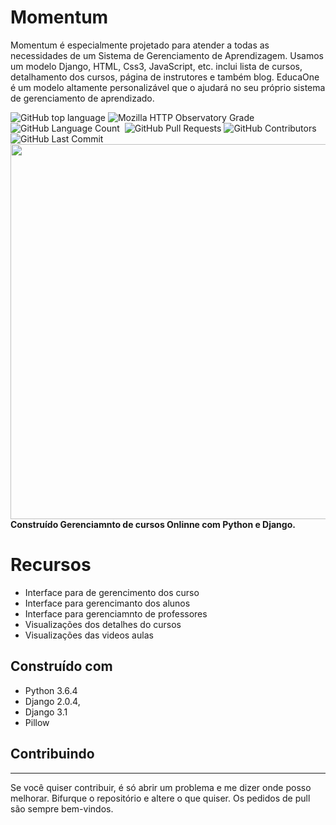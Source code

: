 
# Momentum
Momentum é especialmente projetado para atender a todas as necessidades de um Sistema de Gerenciamento de Aprendizagem. Usamos um modelo Django, HTML, Css3,  JavaScript, etc. inclui lista de cursos, detalhamento dos cursos, página de instrutores e também blog. EducaOne é um modelo altamente personalizável que o ajudará no seu próprio sistema de gerenciamento de aprendizado.


<p align = left'> 
               
   <img alt="GitHub top language" src="https://img.shields.io/github/languages/top/ricardolopespires/Momentum">
    <img alt="Mozilla HTTP Observatory Grade" src="https://img.shields.io/mozilla-observatory/grade/github.com?publish">
    <img alt="GitHub Language Count" src="https://img.shields.io/github/languages/count/ricardolopespires/Momentum"/>
    <img alt="" src="https://img.shields.io/github/repo-size/ricardolopespires//Momentum"/>
    <img alt="GitHub Pull Requests" src="https://img.shields.io/github/issues-pr/ricardolopespires/Momentum"/>
    <img alt="GitHub Contributors" src="https://img.shields.io/github/contributors/ricardolopespires/Momentume"/>
    <img alt="GitHub Last Commit" src="https://img.shields.io/github/last-commit/ricardolopespires/Momentum"/>                
   <img align = right src="Banner_1.png" width = 600/>
</p>


<br>

**Construído Gerenciamnto de cursos Onlinne
com Python e Django.**




# Recursos

* Interface para de gerencimento dos curso
* Interface para gerencimanto dos alunos
* Interface para gerenciamnto de professores
* Visualizações dos detalhes do cursos
* Visualizações das videos aulas


## Construído com

* Python 3.6.4
* Django  2.0.4,
* Django 3.1
* Pillow

## Contribuindo

-----------------------------------------------------
Se você quiser contribuir, é só abrir um problema e me dizer onde posso melhorar.
Bifurque o repositório e altere o que quiser.
Os pedidos de pull são sempre bem-vindos.

